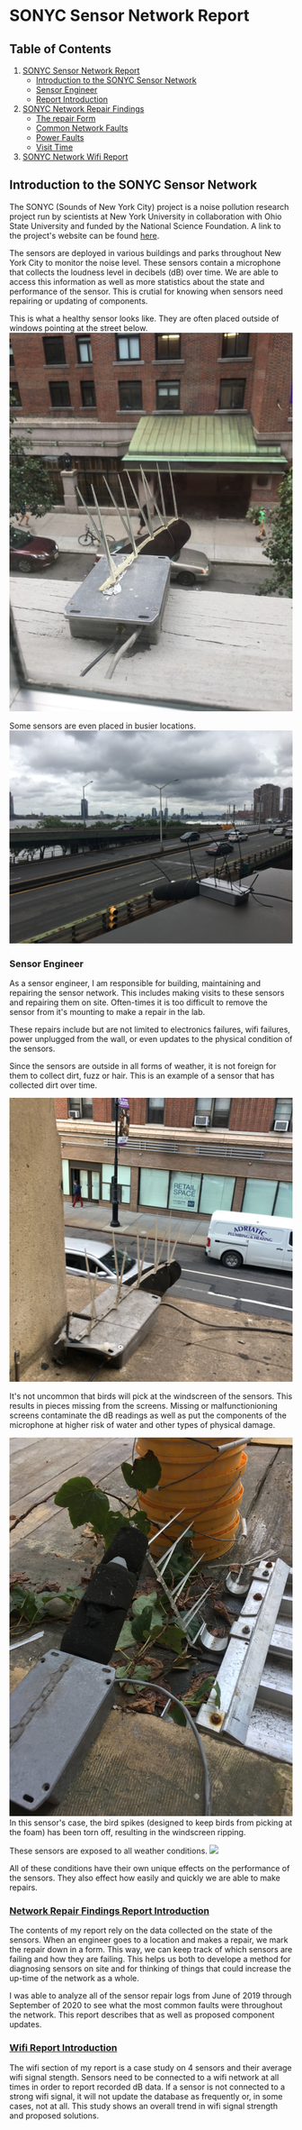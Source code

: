 # SONYC Sensor Network Report

## Table of Contents

1. [SONYC Sensor Network Report](https://github.com/sonyc-project/Sensor-Repair-Log-Findings-/blob/main/README.md#sonyc-sensor-network-report)
     - [Introduction to the SONYC Sensor Network](https://github.com/sonyc-project/Sensor-Repair-Log-Findings-/blob/main/README.md#introduction-to-the-sonyc-sensor-network) 
     - [Sensor Engineer](https://github.com/sonyc-project/Sensor-Repair-Log-Findings-/blob/main/README.md#sensor-engineer)
     - [Report Introduction](https://github.com/sonyc-project/Sensor-Repair-Log-Findings-/blob/main/README.md#report-introduction)
2. [SONYC Network Repair Findings](https://github.com/sonyc-project/Sensor-Repair-Log-Findings-/blob/main/README.md#sonyc-network-repair-findings)
     - [The repair Form](https://github.com/sonyc-project/Sensor-Repair-Log-Findings-/blob/main/README.md#the-repair-form)
     - [Common Network Faults](https://github.com/sonyc-project/Sensor-Repair-Log-Findings-/blob/main/README.md#common-network-faults)
     - [Power Faults](https://github.com/sonyc-project/Sensor-Repair-Log-Findings-/blob/main/README.md#power-faults)
     - [Visit Time](https://github.com/sonyc-project/Sensor-Repair-Log-Findings-/blob/main/README.md#visit-time)
3. [SONYC Network Wifi Report](https://github.com/sonyc-project/Sensor-Repair-Log-Findings-/blob/main/sonyc_wifi_report/sonyc_wifi.ipynb)
     

## Introduction to the SONYC Sensor Network
The SONYC (Sounds of New York City) project is a noise pollution research project run by scientists at New York University in collaboration with Ohio State University and funded by the National Science Foundation. A link to the project's website can be found [here](https://wp.nyu.edu/sonyc/).

The sensors are deployed in various buildings and parks throughout New York City to monitor the noise level. These sensors contain a microphone that collects the loudness level in decibels (dB) over time. We are  able to access this information as well as more statistics about the state and performance of the sensor. This is crutial for knowing when sensors need repairing or updating of components.

This is what a healthy sensor looks like. They are often placed outside of windows pointing at the street below.
![This](sensor_images/clean_sensor.jpeg) 

Some sensors are even placed in busier locations.
![](sensor_images/37th.jpg)
 

### Sensor Engineer 
As a sensor engineer, I am responsible for building, maintaining and repairing the sensor network. This includes making visits to these sensors and repairing them on site. Often-times it is too difficult to remove the sensor from it's mounting to make a repair in the lab. 

These repairs include but are not limited to electronics failures, wifi failures, power unplugged from the wall, or even updates to the physical condition of the sensors. 

Since the sensors are outside in all forms of weather, it is not foreign for them to collect dirt, fuzz or hair. This is an example of a sensor that has collected dirt over time.

![](sensor_images/dirty_sensor.jpeg)

It's not uncommon that birds will pick at the windscreen of the sensors. This results in pieces missing from the screens. Missing or malfunctionioning screens contaminate the dB readings as well as put the components of the microphone at higher risk of water and other types of physical damage.

![](sensor_images/JuanCarlos.JPG)
In this sensor's case, the bird spikes (designed to keep birds from picking at the foam) has been torn off, resulting in the windscreen ripping.

These sensors are exposed to all weather conditions. ![](sensor_images/snowy_sensor.png) 

All of these conditions have their own unique effects on the performance of the sensors. They also effect how easily and quickly we are able to make repairs.

### [Network Repair Findings Report Introduction](https://github.com/sonyc-project/Sensor-Repair-Log-Findings-/blob/main/README.md#sonyc-network-repair-findings)

The contents of my report rely on the data collected on the state of the sensors. When an engineer goes to a location and makes a repair, we mark the repair down in a form. This way, we can keep track of which sensors are failing and how they are failing. This helps us both to develope a method for diagnosing sensors on site and for thinking of things that could increase the up-time of the network as a whole. 

I was able to analyze all of the sensor repair logs from June of 2019 through September of 2020 to see what the most common faults were throughout the network. This report describes that as well as proposed component updates. 

### [Wifi Report Introduction](https://github.com/sonyc-project/Sensor-Repair-Log-Findings-/blob/main/sonyc_wifi_report/sonyc_wifi.ipynb)

The wifi section of my report is a case study on 4 sensors and their average wifi signal stength. Sensors need to be connected to a wifi network at all times in order to report recorded dB data. If a sensor is not connected to a strong wifi signal, it will not update the database as frequently or, in some cases, not at all. This study shows an overall trend in wifi signal strength and proposed solutions.


